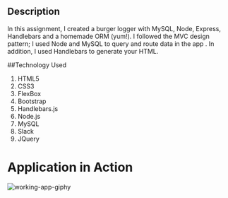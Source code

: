 ## Description

In this assignment, I created a burger logger with MySQL, Node, Express, Handlebars and a homemade ORM (yum!). I followed the MVC design pattern; I used Node and MySQL to query and route data in the app . In addition, I used Handlebars to generate your HTML.

##Technology Used 

1. HTML5
2. CSS3
3. FlexBox
4. Bootstrap
5. Handlebars.js
6. Node.js
7. MySQL
8. Slack
9. JQuery


# Application in Action
![working-app-giphy](public/assets/img/eat-da-burger.gif)